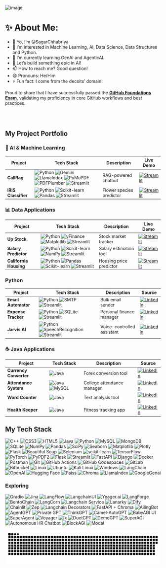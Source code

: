 ![image](https://github.com/user-attachments/assets/2af29d74-629a-45c2-9f8b-bb3551138679)

<!-- <h1 align="center">Hello 👋 Myself Sagar Chhabriya<h1/> -->

   
  
# ✨ About Me: 
- 👋 Yo, I’m @SagarChhabriya
- 👀 I’m interested in Machine Learning, AI, Data Science, Data Structures and Python.
- 🌱 I’m currently learning GenAI and AgenticAI.
- 💞️ Let’s build something epic in AI!
- 📫 How to reach me? Good question!
- 😄 Pronouns: He/Him  
- ⚡ Fun fact: I come from the decoits’ domain! 





Proud to share that I have successfully passed the [**GitHub Foundations Exam**](https://www.credly.com/badges/ad76b653-1048-4090-bcf6-605bf97148ad/print), validating my proficiency in core GitHub workflows and best practices.

<!--
## What I’ve Achieved:

- **Mastered GitHub Fundamentals**
- **Enhanced Collaboration Skills**
- **Improved Code Management Practices**

-->


<br></br>

## My Project Portfolio

### 🤖 AI & Machine Learning
| Project | Tech Stack | Description | Live Demo |
|---------|------------|-------------|-----------|
| **CallRag** | ![Python](https://img.shields.io/badge/Python-3776AB?logo=python&logoColor=white) ![Gemini](https://img.shields.io/badge/Google_Gemini-4285F4?logo=google&logoColor=white) ![LlamaIndex](https://img.shields.io/badge/LlamaIndex-FF6B00) ![PyMuPDF](https://img.shields.io/badge/PyMuPDF-1.7.0-blue) ![PDFPlumber](https://img.shields.io/badge/PDFPlumber-0.9.0-orange) ![Streamlit](https://img.shields.io/badge/Streamlit-FF4B4B?logo=streamlit&logoColor=white) | RAG-powered chatbot | [![Streamlit](https://static.streamlit.io/badges/streamlit_badge_black_white.svg)](https://callrag.streamlit.app/) |
| **IRIS Classifier** | ![Python](https://img.shields.io/badge/Python-3776AB?logo=python&logoColor=white) ![Scikit-learn](https://img.shields.io/badge/scikit--learn-F7931E?logo=scikit-learn&logoColor=white) ![Pandas](https://img.shields.io/badge/Pandas-150458?logo=pandas&logoColor=white) ![Streamlit](https://img.shields.io/badge/Streamlit-FF4B4B?logo=streamlit&logoColor=white) | Flower species predictor | [![Streamlit](https://static.streamlit.io/badges/streamlit_badge_black_white.svg)](https://irislab.streamlit.app/) |

### 📊 Data Applications
| Project | Tech Stack | Description | Live Demo |
|---------|------------|-------------|-----------|
| **Up Stock** | ![Python](https://img.shields.io/badge/Python-3776AB?logo=python&logoColor=white) ![yFinance](https://img.shields.io/badge/yFinance-00A86B?logo=yahoo&logoColor=white) ![Matplotlib](https://img.shields.io/badge/Matplotlib-11557C) ![Streamlit](https://img.shields.io/badge/Streamlit-FF4B4B?logo=streamlit&logoColor=white) | Stock market tracker | [![Streamlit](https://static.streamlit.io/badges/streamlit_badge_black_white.svg)](https://upstok.streamlit.app/) |
| **Salary Predictor** | ![Python](https://img.shields.io/badge/Python-3776AB?logo=python&logoColor=white) ![Scikit-learn](https://img.shields.io/badge/scikit--learn-F7931E?logo=scikit-learn&logoColor=white) ![NumPy](https://img.shields.io/badge/NumPy-013243?logo=numpy&logoColor=white) ![Streamlit](https://img.shields.io/badge/Streamlit-FF4B4B?logo=streamlit&logoColor=white) | Salary estimation tool | [![Streamlit](https://static.streamlit.io/badges/streamlit_badge_black_white.svg)](https://sal-pred.streamlit.app/) |
| **California Housing** | ![Python](https://img.shields.io/badge/Python-3776AB?logo=python&logoColor=white) ![Pandas](https://img.shields.io/badge/Pandas-150458?logo=pandas&logoColor=white) ![Scikit-learn](https://img.shields.io/badge/scikit--learn-F7931E?logo=scikit-learn&logoColor=white) ![Streamlit](https://img.shields.io/badge/Streamlit-FF4B4B?logo=streamlit&logoColor=white) | Housing price predictor | [![Streamlit](https://static.streamlit.io/badges/streamlit_badge_black_white.svg)](https://calihouse.streamlit.app/) |

### Python
| Project | Tech Stack | Description | Source |
|---------|------------|-------------|--------|
| **Email Automator** | ![Python](https://img.shields.io/badge/Python-3776AB?logo=python&logoColor=white) ![SMTP](https://img.shields.io/badge/SMTP-1AB394?logo=mail.ru&logoColor=white) ![Streamlit](https://img.shields.io/badge/Streamlit-FF4B4B?logo=streamlit&logoColor=white) | Bulk email sender | [![LinkedIn](https://img.shields.io/badge/LinkedIn-0077B5?logo=linkedin&logoColor=white)](https://www.linkedin.com/posts/sagar-chhabriya_python-automation-emailmarketing-activity-7187093664467247106-e7xZ) |
| **Expense Tracker** | ![Python](https://img.shields.io/badge/Python-3776AB?logo=python&logoColor=white) ![SQLite](https://img.shields.io/badge/SQLite-003B57?logo=sqlite&logoColor=white) ![Streamlit](https://img.shields.io/badge/Streamlit-FF4B4B?logo=streamlit&logoColor=white) | Personal finance manager | [![LinkedIn](https://img.shields.io/badge/LinkedIn-0077B5?logo=linkedin&logoColor=white)](https://www.linkedin.com/posts/sagar-chhabriya_python-codealpha-expensetracker-activity-7183180948593590273-duvj) |
| **Jarvis AI** | ![Python](https://img.shields.io/badge/Python-3776AB?logo=python&logoColor=white) ![SpeechRecognition](https://img.shields.io/badge/Speech_Recognition-3776AB) ![Streamlit](https://img.shields.io/badge/Streamlit-FF4B4B?logo=streamlit&logoColor=white) | Voice-controlled assistant | [![LinkedIn](https://img.shields.io/badge/LinkedIn-0077B5?logo=linkedin&logoColor=white)](https://www.linkedin.com/posts/sagar-chhabriya_gratitude-thankyou-techcommunity-activity-7180446935051288577-c2Sw) |


### ☕ Java Applications
| Project | Tech Stack | Description | Source |
|---------|------------|-------------|--------|
| **Currency Converter** | ![Java](https://img.shields.io/badge/Java-ED8B00?logo=openjdk&logoColor=white) | Forex conversion tool | [![LinkedIn](https://img.shields.io/badge/LinkedIn-0077B5?logo=linkedin&logoColor=white)](https://www.linkedin.com/posts/sagar-chhabriya_currencyconverter-softwaredevelopment-codealpha-activity-7120795865622953984-EQMX) |
| **Attendance System** | ![Java](https://img.shields.io/badge/Java-ED8B00?logo=openjdk&logoColor=white) ![MySQL](https://img.shields.io/badge/MySQL-4479A1?logo=mysql&logoColor=white) | College attendance manager | [![LinkedIn](https://img.shields.io/badge/LinkedIn-0077B5?logo=linkedin&logoColor=white)](https://www.linkedin.com/posts/sagar-chhabriya_codealphatriumphs-activity-7124734439116447744-jdnA) |
| **Word Counter** | ![Java](https://img.shields.io/badge/Java-ED8B00?logo=openjdk&logoColor=white) | Text analysis tool | [![LinkedIn](https://img.shields.io/badge/LinkedIn-0077B5?logo=linkedin&logoColor=white)](https://www.linkedin.com/posts/sagar-chhabriya_codealpha-javainternship-progressmade-activity-7114224780936945667-Y97o) |
| **Health Keeper** | ![Java](https://img.shields.io/badge/Java-ED8B00?logo=openjdk&logoColor=white) | Fitness tracking app | [![LinkedIn](https://img.shields.io/badge/LinkedIn-0077B5?logo=linkedin&logoColor=white)](https://www.linkedin.com/posts/sagar-chhabriya_secondsemester-javaprogramming-objectoriented-activity-7095314588090441731-GSjU) |


<!--
## 🌐 Socials:

[![LinkedIn](https://img.shields.io/badge/LinkedIn-%230077B5.svg?logo=linkedin&logoColor=white)](https://www.linkedin.com/in/sagar-chhabriya/)
[![Medium](https://img.shields.io/badge/Medium-12100E?logo=medium&logoColor=white)](https://medium.com/@sagarchhabriya33)
[![Facebook](https://img.shields.io/badge/Facebook-%231877F2.svg?logo=Facebook&logoColor=white)](https://web.facebook.com/sagar.chhabriya.71)
[![Instagram](https://img.shields.io/badge/Instagram-%23E4405F.svg?logo=Instagram&logoColor=white)](https://www.instagram.com/sagar.chhabriya7327/)
[![Quora](https://img.shields.io/badge/Quora-%23B92B27.svg?logo=Quora&logoColor=white)](https://www.quora.com/profile/Sagar-Chhabriya-5)
[![Stack Overflow](https://img.shields.io/badge/-Stackoverflow-FE7A16?logo=stack-overflow&logoColor=white)](https://stackoverflow.com/users/26491667/sagar-chhabriya)
[![Twitter](https://img.shields.io/badge/Twitter-%231DA1F2.svg?logo=Twitter&logoColor=white)](https://twitter.com/SagarChhabriya)

<br></br>
-->

## My Tech Stack
![C++](https://img.shields.io/badge/c++-%2300599C.svg?style=plastic&logo=c%2B%2B&logoColor=white)
![CSS3](https://img.shields.io/badge/css3-%231572B6.svg?style=plastic&logo=css3&logoColor=white)
![HTML5](https://img.shields.io/badge/html5-%23E34F26.svg?style=plastic&logo=html5&logoColor=white)
![Java](https://img.shields.io/badge/java-%23ED8B00.svg?style=plastic&logo=openjdk&logoColor=white)
![Python](https://img.shields.io/badge/python-3670A0?style=plastic&logo=python&logoColor=ffdd54)
![MySQL](https://img.shields.io/badge/mysql-%2300000f.svg?style=plastic&logo=mysql&logoColor=white)
![MongoDB](https://img.shields.io/badge/MongoDB-%234EA94B.svg?style=plastic&logo=mongodb&logoColor=white)
![SQLite](https://img.shields.io/badge/SQLite-%2307405E.svg?style=plastic&logo=sqlite&logoColor=white)
![NumPy](https://img.shields.io/badge/NumPy-%23013243.svg?style=plastic&logo=numpy&logoColor=white)
![Pandas](https://img.shields.io/badge/Pandas-%23150458.svg?style=plastic&logo=pandas&logoColor=white)
![SciPy](https://img.shields.io/badge/SciPy-%230C55A5.svg?style=plastic&logo=scipy&logoColor=white)
![Seaborn](https://img.shields.io/badge/Seaborn-%2343B02A.svg?style=plastic&logoColor=white)
![Matplotlib](https://img.shields.io/badge/Matplotlib-%23F37626.svg?style=plastic&logo=matplotlib&logoColor=white)
![Plotly](https://img.shields.io/badge/Plotly-%233F4F75.svg?style=plastic&logo=plotly&logoColor=white)
![Flask](https://img.shields.io/badge/Flask-%23000.svg?style=plastic&logo=flask&logoColor=white)
![Beautiful Soup](https://img.shields.io/badge/Beautiful%20Soup-%234EAA25.svg?style=plastic&logoColor=white)
![Selenium](https://img.shields.io/badge/Selenium-%2343B02A.svg?style=plastic&logo=selenium&logoColor=white) 
![scikit-learn](https://img.shields.io/badge/scikit--learn-%23F7931E.svg?style=plastic&logo=scikit-learn&logoColor=white)
![TensorFlow](https://img.shields.io/badge/TensorFlow-%23FF6F00.svg?style=plastic&logo=tensorflow&logoColor=white)
![PyTorch](https://img.shields.io/badge/PyTorch-%23EE4C2C.svg?style=plastic&logo=pytorch&logoColor=white)
![PyPDF2](https://img.shields.io/badge/PyPDF2-%23FFD43B.svg?style=plastic&logoColor=white) 
![Flask](https://img.shields.io/badge/Flask-%23000.svg?style=plastic&logo=flask&logoColor=white)
![Streamlit](https://img.shields.io/badge/Streamlit-%23FF4B4B.svg?style=plastic&logo=streamlit&logoColor=white)
![FastAPI](https://img.shields.io/badge/FastAPI-%2307405E.svg?style=plastic&logoColor=white)
![Django](https://img.shields.io/badge/Django-%23092E20.svg?style=plastic&logo=django&logoColor=white) 
![Docker](https://img.shields.io/badge/Docker-%230db7ed.svg?style=plastic&logo=docker&logoColor=white)
![Postman](https://img.shields.io/badge/Postman-%23FF6C37.svg?style=plastic&logo=postman&logoColor=white)
![Git](https://img.shields.io/badge/Git-%23F05032.svg?style=plastic&logo=git&logoColor=white)
![GitHub Actions](https://img.shields.io/badge/GitHub%20Actions-%232671E5.svg?style=plastic&logo=githubactions&logoColor=white)
![GitHub Codespaces](https://img.shields.io/badge/GitHub%20Codespaces-%23000000.svg?style=plastic&logo=github&logoColor=white)
![GitLab](https://img.shields.io/badge/GitLab-%23FC6D26.svg?style=plastic&logo=gitlab&logoColor=white)
![Bitbucket](https://img.shields.io/badge/Bitbucket-%230047B3.svg?style=plastic&logo=bitbucket&logoColor=white)
![Linux](https://img.shields.io/badge/Linux-%23FCC624.svg?style=plastic&logo=linux&logoColor=black)
![Ubuntu](https://img.shields.io/badge/Ubuntu-%23E95420.svg?style=plastic&logo=ubuntu&logoColor=white)
![Kali Linux](https://img.shields.io/badge/Kali%20Linux-%2300ADEE.svg?style=plastic&logo=kalilinux&logoColor=white)
![Windows](https://img.shields.io/badge/Windows-%230078D6.svg?style=plastic&logo=windows&logoColor=white)
![LangChain](https://img.shields.io/badge/LangChain-1C3C3C?style=plastic&logo=langchain&logoColor=white)
![OpenAI](https://img.shields.io/badge/OpenAI-000000?style=plastic&logo=openai&logoColor=white)
![Hugging Face](https://img.shields.io/badge/Hugging%20Face-FF4F75?style=plastic&logo=huggingface&logoColor=white)
![Faiss](https://img.shields.io/badge/Faiss-1C3C3C?style=plastic&logo=faiss&logoColor=white)
![Chroma](https://img.shields.io/badge/Chroma-FF6F00?style=plastic&logo=chroma&logoColor=white)
![LlamaIndex](https://img.shields.io/badge/LlamaIndex-FF6F00?style=plastic&logo=llamaindex&logoColor=white)
![GoogleGenai](https://img.shields.io/badge/GoogleGenAI-4285F4?style=plastic&logo=google&logoColor=white)


### Exploring

![Gradio](https://img.shields.io/badge/Gradio-3E8E41?style=plastic&logo=gradio&logoColor=white)
![Jina](https://img.shields.io/badge/Jina-4C8BF5?style=plastic&logo=jina&logoColor=white)
![LangFlow](https://img.shields.io/badge/LangFlow-FF6F00?style=plastic&logo=langflow&logoColor=white)
![LangchainUI](https://img.shields.io/badge/LangchainUI-FF6F00?style=plastic&logo=langchainui&logoColor=white)
![Yeager.ai](https://img.shields.io/badge/Yeager.ai-FF6F00?style=plastic&logo=yeagerai&logoColor=white)
![LangForge](https://img.shields.io/badge/LangForge-FF6F00?style=plastic&logo=langforge&logoColor=white)
![BentoChain](https://img.shields.io/badge/BentoChain-FF6F00?style=plastic&logo=bentochain&logoColor=white)
![LangCorn](https://img.shields.io/badge/LangCorn-FF6F00?style=plastic&logo=langcorn&logoColor=white)
![Langchain Service](https://img.shields.io/badge/Langchain%20Service-FF6F00?style=plastic&logo=langchainservice&logoColor=white)
![Lanarky](https://img.shields.io/badge/Lanarky-FF6F00?style=plastic&logo=lanarky&logoColor=white)
![Dify](https://img.shields.io/badge/Dify-FF6F00?style=plastic&logo=dify&logoColor=white)
![Chainlit](https://img.shields.io/badge/Chainlit-FF6F00?style=plastic&logo=chainlit&logoColor=white)
![Zep](https://img.shields.io/badge/Zep-FF6F00?style=plastic&logo=zep&logoColor=white)
![Langchain Decorators](https://img.shields.io/badge/Langchain%20Decorators-FF6F00?style=plastic&logo=langchaindecorators&logoColor=white)
![FastAPI + Chroma](https://img.shields.io/badge/FastAPI%20%2B%20Chroma-FF6F00?style=plastic&logo=fastapichroma&logoColor=white)
![AilingBot](https://img.shields.io/badge/AilingBot-FF6F00?style=plastic&logo=ailingbot&logoColor=white)
![AgentGPT](https://img.shields.io/badge/AgentGPT-FF6F00?style=plastic&logo=agentgpt&logoColor=white)
![Private GPT](https://img.shields.io/badge/Private%20GPT-FF6F00?style=plastic&logo=privategpt&logoColor=white)
![ThinkGPT](https://img.shields.io/badge/ThinkGPT-FF6F00?style=plastic&logo=thinkgpt&logoColor=white)
![Camel-AutoGPT](https://img.shields.io/badge/Camel%2DAutoGPT-FF6F00?style=plastic&logo=camelautogpt&logoColor=white)
![BabyAGI UI](https://img.shields.io/badge/BabyAGI%20UI-FF6F00?style=plastic&logo=babyagiui&logoColor=white)
![SuperAgent](https://img.shields.io/badge/SuperAgent-FF6F00?style=plastic&logo=superagent&logoColor=white)
![Voyager](https://img.shields.io/badge/Voyager-FF6F00?style=plastic&logo=voyager&logoColor=white)
![ix](https://img.shields.io/badge/ix-FF6F00?style=plastic&logo=ix&logoColor=white)
![DuetGPT](https://img.shields.io/badge/DuetGPT-FF6F00?style=plastic&logo=duetgpt&logoColor=white)
![DemoGPT](https://img.shields.io/badge/DemoGPT-FF6F00?style=plastic&logo=demogpt&logoColor=white)
![SuperAGI](https://img.shields.io/badge/SuperAGI-FF6F00?style=plastic&logo=superagi&logoColor=white)
![Autonomous HR Chatbot](https://img.shields.io/badge/Autonomous%20HR%20Chatbot-FF6F00?style=plastic&logo=autonomoushrchatbot&logoColor=white)
![BlockAGI](https://img.shields.io/badge/BlockAGI-FF6F00?style=plastic&logo=blockagi&logoColor=white)
![Modal](https://img.shields.io/badge/Modal-FF6F00?style=plastic&logo=modal&logoColor=white)
 


<!-- ![OpenCV](https://img.shields.io/badge/OpenCV-%23FF6F00.svg?style=plastic&logo=opencv&logoColor=white) -->
<!-- ![JSON](https://img.shields.io/badge/JSON-%23000000.svg?style=plastic&logo=json&logoColor=white) -->
<!-- ![Mongoose](https://img.shields.io/badge/Mongoose-%23880000.svg?style=plastic&logo=mongoose&logoColor=white) -->
<!-- ![YAML](https://img.shields.io/badge/YAML-%23CB171E.svg?style=plastic&logo=yaml&logoColor=white) -->
<!-- ![SQLAlchemy](https://img.shields.io/badge/SQLAlchemy-%23D71A00.svg?style=plastic&logo=sqlalchemy&logoColor=white) -->
<!-- ![GitBook](https://img.shields.io/badge/GitBook-%23719AFC.svg?style=plastic&logo=gitbook&logoColor=white) -->

<!---
### It's not technology, but I use it. The section will be changed soon.:
  <img src="https://github.com/devicons/devicon/blob/master/icons/latex/latex-original.svg" title="Latex" alt="Latex" width="40" width="30" height="30"/>
  <img src="https://github.com/devicons/devicon/blob/master/icons/ssh/ssh-original.svg" title="ssh" alt="ssh" width="30" height="30"/>
  <img src="https://github.com/devicons/devicon/blob/master/icons/xml/xml-original.svg" title="xml" alt="xml" width="30" height="30"/>
  <img src="https://github.com/devicons/devicon/blob/master/icons/yaml/yaml-original.svg" title="yaml" alt="yaml" width="30" height="30"/>
  <img src="https://github.com/devicons/devicon/blob/master/icons/json/json-original.svg" title="json" alt="json" width="30" height="30"/>
  <img src="https://github.com/devicons/devicon/blob/master/icons/vscode/vscode-original-wordmark.svg" title="vsc" alt="vsc" width="30" height="30"/>
  <img src="https://github.com/devicons/devicon/blob/master/icons/pycharm/pycharm-original.svg" title="PC" alt="PC" width="30" height="30"/>
  <img src="https://github.com/devicons/devicon/blob/master/icons/clion/clion-original.svg" title="cl" alt="CL" width="30" height="30"/>
  <img src="https://github.com/devicons/devicon/blob/master/icons/datagrip/datagrip-original.svg" title="dg" alt="dg" width="30" height="30"/>
  <img src="https://github.com/devicons/devicon/blob/master/icons/gitlab/gitlab-original-wordmark.svg" title="GitLab" alt="GitLab" width="30" height="30"/>
  <img src="https://github.com/devicons/devicon/blob/master/icons/confluence/confluence-original-wordmark.svg" title="Confluence" alt="Confluence" width="30" height="30"/>
  <img src="https://github.com/devicons/devicon/blob/master/icons/jira/jira-original-wordmark.svg" title="Jira" alt="Jira" width="30" height="30"/>


--->
<!---
# 📊 GitHub Stats:
![](https://github-readme-stats.vercel.app/api?username=SagarChhabriya&theme=dark&hide_border=false&include_all_commits=true&count_private=false)<br/>
<br></br>

![](https://github-readme-streak-stats.herokuapp.com/?user=SagarChhabriya&theme=dark&hide_border=false)<br/>
<br></br>

![](https://github-readme-stats.vercel.app/api/top-langs/?username=SagarChhabriya&theme=dark&hide_border=false&include_all_commits=true&count_private=false&layout=compact)
<br></br>

## 🏆 GitHub Trophies
![](https://github-profile-trophy.vercel.app/?username=SagarChhabriya&theme=radical&no-frame=true&no-bg=true&margin-w=4)
<br></br>

<!---
### 🔝 Top Contributed Repo
![](https://github-contributor-stats.vercel.app/api?username=SagarChhabriya&limit=5&theme=dark&combine_all_yearly_contributions=true)
<br></br>


<p align="center">
  <img width="800" height="220" src="https://streak-stats.demolab.com?user=SagarChhabriya&theme=highcontrast&hide_border=true&border_radius=5&card_width=800">
</p>


<p align="center">
  <img width="600" height="200" src="https://github-readme-stats.vercel.app/api?username=SagarChhabriya&show_icons=true&theme=vision-friendly-dark">
  <img width="400" height="200" src="https://github-readme-stats.vercel.app/api/top-langs/?username=SagarChhabriya&size_weight=0.5&count_weight=0.3&layout=compact&theme=vision-friendly-dark">
</p>

#### Thanks for visiting :heart:

<p align="center"> 
<!-- <img src="https://profile-counter.glitch.me/SagarChhabriya/count.svg">  

<!-- counting of visitors to this page in this section started from Aug 5, 2024 
<a href="https://info.flagcounter.com/fCIb" target="_blank">
  <img src="https://s11.flagcounter.com/count2/fCIb/bg_FFFFFF/txt_000000/border_CCCCCC/columns_2/maxflags_10/viewers_0/labels_0/pageviews_0/flags_0/percent_0/" alt="Flag Counter" />
</a>

<!--
![](https://count.getloli.com/get/@SagarChhabriya.github.readme)
</br>
--->



<!--
<div id="header" align="center">
  <img src="https://komarev.com/ghpvc/?username=SagarChhabriya&style=for-the-badge&color=orange" alt=""/>
</div>
-->


<p align="center">
 <img width="1000" src="icons/github-snake.svg" alt="snake"/>
</p>

<br><br>

<!---
SagarChhabriya/SagarChhabriya is a ✨ special ✨ repository because its `README.md` (this file) appears on your GitHub profile.
You can click the Preview link to take a look at your changes.
--->
